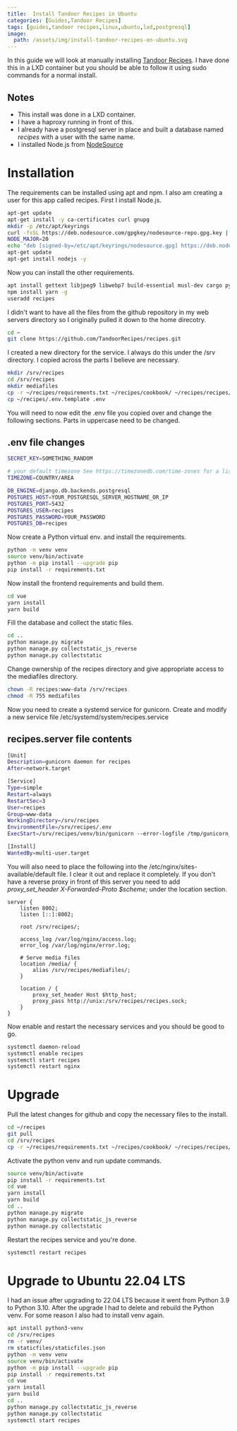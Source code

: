 ```yaml
---
title:  Install Tandoor Recipes in Ubuntu
categories: [Guides,Tandoor Recipes]
tags: [guides,tandoor recipes,linux,ubuntu,lxd,postgresql]
image: 
  path: /assets/img/install-tandoor-recipes-on-ubuntu.svg
---
```


In this guide we will look at manually installing [Tandoor Recipes](https://docs.tandoor.dev/). I have done this in a LXD container but you should be able to follow it using sudo commands for a normal install.

## Notes
- This install was done in a LXD container.
- I have a haproxy running in front of this.
- I already have a postgresql server in place and built a database named *recipes* with a user with the same name.
- I installed Node.js from [NodeSource](https://github.com/nodesource/distributions/blob/master/README.md)

# Installation
The requirements can be installed using apt and npm. I also am creating a user for this app called recipes.
First I install Node.js.

```bash
apt-get update
apt-get install -y ca-certificates curl gnupg
mkdir -p /etc/apt/keyrings
curl -fsSL https://deb.nodesource.com/gpgkey/nodesource-repo.gpg.key | gpg --dearmor -o /etc/apt/keyrings/nodesource.gpg
NODE_MAJOR=20
echo "deb [signed-by=/etc/apt/keyrings/nodesource.gpg] https://deb.nodesource.com/node_$NODE_MAJOR.x nodistro main" | tee /etc/apt/sources.list.d/nodesource.list
apt-get update
apt-get install nodejs -y
```

Now you can install the other requirements.

```bash
apt install gettext libjpeg9 libwebp7 build-essential musl-dev cargo python3-venv python3-dev libldap2-dev libssl-dev libsasl2-dev nginx python-is-python3
npm install yarn -g
useradd recipes
```

I didn't want to have all the files from the github repository in my web servers directory so I originally pulled it down to the home direcotry.

```bash
cd ~
git clone https://github.com/TandoorRecipes/recipes.git
```

I created a new directory for the service. I always do this under the /srv directory. I copied across the parts I believe are necessary.

```bash
mkdir /srv/recipes
cd /srv/recipes
mkdir mediafiles
cp -r ~/recipes/requirements.txt ~/recipes/cookbook/ ~/recipes/recipes/ ~/recipes/vue ~/recipes/makemessages.cmd ~/recipes/manage.py ~/recipes/yarn.lock .
cp ~/recipes/.env.template .env
```

You will need to now edit the .env file you copied over and change the following sections. Parts in uppercase need to be changed.

## .env file changes
```bash
SECRET_KEY=SOMETHING_RANDOM

# your default timezone See https://timezonedb.com/time-zones for a list of timezones
TIMEZONE=COUNTRY/AREA

DB_ENGINE=django.db.backends.postgresql
POSTGRES_HOST=YOUR_POSTGRESQL_SERVER_HOSTNAME_OR_IP
POSTGRES_PORT=5432
POSTGRES_USER=recipes
POSTGRES_PASSWORD=YOUR_PASSWORD
POSTGRES_DB=recipes
```

Now create a Python virtual env. and install the requirements.

```bash
python -m venv venv
source venv/bin/activate
python -m pip install --upgrade pip
pip install -r requirements.txt 
```

Now install the frontend requirements and build them.

```bash
cd vue
yarn install
yarn build
```

Fill the database and collect the static files.

```bash
cd ..
python manage.py migrate
python manage.py collectstatic_js_reverse
python manage.py collectstatic
```

Change ownership of the recipes directory and give appropriate access to the mediafiles directory.

```bash
chown -R recipes:www-data /srv/recipes
chmod -R 755 mediafiles
```

Now you need to create a systemd service for gunicorn. Create and modify a new service file /etc/systemd/system/recipes.service

## recipes.server file contents

```bash
[Unit]
Description=gunicorn daemon for recipes
After=network.target

[Service]
Type=simple
Restart=always
RestartSec=3
User=recipes
Group=www-data
WorkingDirectory=/srv/recipes
EnvironmentFile=/srv/recipes/.env
ExecStart=/srv/recipes/venv/bin/gunicorn --error-logfile /tmp/gunicorn_err.log --log-level debug --capture-output --bind unix:/srv/recipes/recipes.sock recipes.wsgi:application

[Install]
WantedBy=multi-user.target
```

You will also need to place the following into the /etc/nginx/sites-available/default file. I clear it out and replace it completely. If you don't have a reverse proxy in front of this server you need to add *proxy_set_header X-Forwarded-Proto $scheme;* under the location section.

```nginx
server {
    listen 8002;
    listen [::]:8002;
	
    root /srv/recipes/;

    access_log /var/log/nginx/access.log;
    error_log /var/log/nginx/error.log;

    # Serve media files
    location /media/ {
        alias /srv/recipes/mediafiles/;
    }

    location / {
        proxy_set_header Host $http_host;
        proxy_pass http://unix:/srv/recipes/recipes.sock;
    }
}
```

Now enable and restart the necessary services and you should be good to go.

```bash
systemctl daemon-reload
systemctl enable recipes
systemctl start recipes
systemctl restart nginx
```

# Upgrade
Pull the latest changes for github and copy the necessary files to the install.

```bash
cd ~/recipes
git pull
cd /srv/recipes
cp -r ~/recipes/requirements.txt ~/recipes/cookbook/ ~/recipes/recipes/ ~/recipes/vue ~/recipes/makemessages.cmd ~/recipes/manage.py ~/recipes/yarn.lock .
```

Activate the python venv and run update commands.

```bash
source venv/bin/activate
pip install -r requirements.txt
cd vue
yarn install
yarn build
cd ..
python manage.py migrate
python manage.py collectstatic_js_reverse
python manage.py collectstatic
```

Restart the recipes service and you're done.

```bash
systemctl restart recipes
```

# Upgrade to Ubuntu 22.04 LTS
I had an issue after upgrading to 22.04 LTS because it went from Python 3.9 to Python 3.10.
After the upgrade I had to delete and rebuild the Python venv. For some reason I also had to install venv again.

```bash
apt install python3-venv
cd /srv/recipes
rm -r venv/
rm staticfiles/staticfiles.json
python -m venv venv
source venv/bin/activate
python -m pip install --upgrade pip
pip install -r requirements.txt
cd vue
yarn install
yarn build
cd ..
python manage.py collectstatic_js_reverse
python manage.py collectstatic
systemctl start recipes
```
